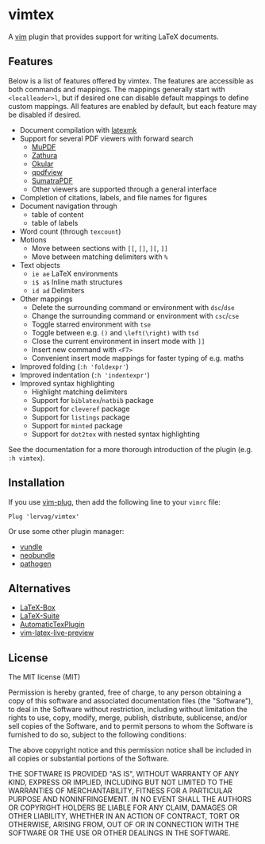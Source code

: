 # vimtex

A [vim](http://www.vim.org/) plugin that provides support for writing
LaTeX documents.

## Features

Below is a list of features offered by vimtex.  The features are accessible as
both commands and mappings.  The mappings generally start with
`<localleader>l`, but if desired one can disable default mappings to define
custom mappings.  All features are enabled by default, but each feature may be
disabled if desired.

- Document compilation with
  [latexmk](http://users.phys.psu.edu/~collins/software/latexmk-jcc/)
- Support for several PDF viewers with forward search
  - [MuPDF](http://www.mupdf.com/)
  - [Zathura](https://pwmt.org/projects/zathura/)
  - [Okular](https://okular.kde.org/)
  - [qpdfview](https://launchpad.net/qpdfview)
  - [SumatraPDF](http://www.sumatrapdfreader.org/free-pdf-reader.html)
  - Other viewers are supported through a general interface
- Completion of citations, labels, and file names for figures
- Document navigation through
  - table of content
  - table of labels
- Word count (through `texcount`)
- Motions
  - Move between sections with `[[`, `[]`, `][`, `]]`
  - Move between matching delimiters with `%`
- Text objects
  - `ie ae` LaTeX environments
  - `i$ a$` Inline math structures
  - `id ad` Delimiters
- Other mappings
  - Delete the surrounding command or environment with `dsc`/`dse`
  - Change the surrounding command or environment with `csc`/`cse`
  - Toggle starred environment with `tse`
  - Toggle between e.g. `()` and `\left(\right)` with `tsd`
  - Close the current environment in insert mode with `]]`
  - Insert new command with `<F7>`
  - Convenient insert mode mappings for faster typing of e.g. maths
- Improved folding (`:h 'foldexpr'`)
- Improved indentation (`:h 'indentexpr'`)
- Improved syntax highlighting
  - Highlight matching delimiters
  - Support for `biblatex`/`natbib` package
  - Support for `cleveref` package
  - Support for `listings` package
  - Support for `minted` package
  - Support for `dot2tex` with nested syntax highlighting

See the documentation for a more thorough introduction of the plugin (e.g. `:h
vimtex`).

## Installation

If you use [vim-plug](https://github.com/junegunn/vim-plug), then add the
following line to your `vimrc` file:

```vim
Plug 'lervag/vimtex'
```

Or use some other plugin manager:
- [vundle](https://github.com/gmarik/vundle)
- [neobundle](https://github.com/Shougo/neobundle.vim)
- [pathogen](https://github.com/tpope/vim-pathogen)

## Alternatives

- [LaTeX-Box](https://github.com/LaTeX-Box-Team/LaTeX-Box)
- [LaTeX-Suite](http://vim-latex.sourceforge.net)
- [AutomaticTexPlugin](http://atp-vim.sourceforge.net)
- [vim-latex-live-preview](https://github.com/xuhdev/vim-latex-live-preview)

## License

The MIT license (MIT)

Permission is hereby granted, free of charge, to any person obtaining a copy
of this software and associated documentation files (the "Software"), to
deal in the Software without restriction, including without limitation the
rights to use, copy, modify, merge, publish, distribute, sublicense, and/or
sell copies of the Software, and to permit persons to whom the Software is
furnished to do so, subject to the following conditions:

The above copyright notice and this permission notice shall be included in
all copies or substantial portions of the Software.

THE SOFTWARE IS PROVIDED "AS IS", WITHOUT WARRANTY OF ANY KIND, EXPRESS OR
IMPLIED, INCLUDING BUT NOT LIMITED TO THE WARRANTIES OF MERCHANTABILITY,
FITNESS FOR A PARTICULAR PURPOSE AND NONINFRINGEMENT.  IN NO EVENT SHALL THE
AUTHORS OR COPYRIGHT HOLDERS BE LIABLE FOR ANY CLAIM, DAMAGES OR OTHER
LIABILITY, WHETHER IN AN ACTION OF CONTRACT, TORT OR OTHERWISE, ARISING
FROM, OUT OF OR IN CONNECTION WITH THE SOFTWARE OR THE USE OR OTHER DEALINGS
IN THE SOFTWARE.

